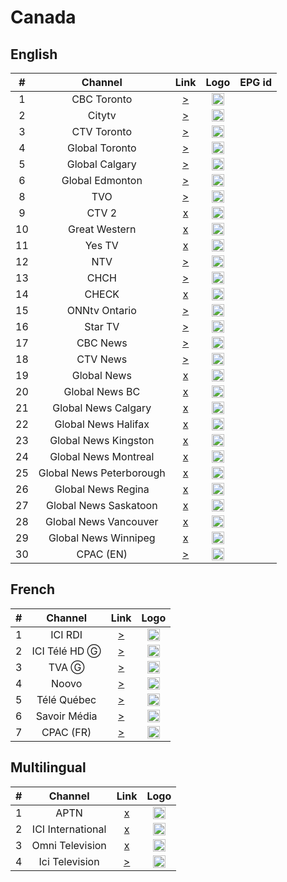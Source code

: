 <h1>Canada</h1>

<h2>English</h2>

| #   | Channel         | Link  | Logo | EPG id |
|:---:|:---------------:|:-----:|:----:|:------:|
| 1   | CBC Toronto     | [>](https://bozztv.com/teleyupp1/teleup-ydcl2V1MVC/playlist.m3u8) | <img height="20" src="https://i.imgur.com/H5yEbxf.png"/> |
| 2   | Citytv          | [>](https://bozztv.com/teleyupp1/teleup-iSykLSKMFr/tracks-v1a1/mono.m3u8) | <img height="20" src="https://i.imgur.com/BlFNlHz.png"/> |
| 3   | CTV Toronto     | [>](https://bozztv.com/teleyupp1/teleup-zxsJFt6VvY/playlist.m3u8) | <img height="20" src="https://i.imgur.com/qOutOWN.png"/> |
| 4   | Global Toronto  | [>](https://d128o1k7zh3htz.cloudfront.net/out/v1/74a58360a3734f97b74ba439bc678044/index.m3u8) | <img height="20" src="https://i.imgur.com/2CxLO4H.png"/> |
| 5   | Global Calgary  | [>](https://dfmjr9irb1dl5.cloudfront.net/out/v1/454010ff309e4963a087f5802856e346/index.m3u8) | <img height="20" src="https://i.imgur.com/2CxLO4H.png"/> |
| 6   | Global Edmonton | [>](https://da7sdtkzly6qj.cloudfront.net/out/v1/b317f6c10f2e493993bd2b5314df1c7c/index_1.m3u8) | <img height="20" src="https://i.imgur.com/2CxLO4H.png"/> |
| 8   | TVO             | [>](https://bozztv.com/teleyupp1/teleup-OMZsmYVUMp/playlist.m3u8) | <img height="20" src="https://i.imgur.com/PkBPPcL.png"/> |
| 9   | CTV 2           | [x]() | <img height="20" src=""/> |
| 10  | Great Western   | [x]() | <img height="20" src=""/> |
| 11  | Yes TV          | [x]() | <img height="20" src=""/> |
| 12  | NTV             | [>](http://152.89.62.111:8080/nXyAiP3DNp/QgOuvocpGv/223012) | <img height="20" src="https://i.imgur.com/b8W3Aah.png"/> |
| 13  | CHCH            | [>](http://152.89.62.111:8080/nXyAiP3DNp/QgOuvocpGv/222841) | <img height="20" src="https://i.imgur.com/jYSXaga.png"/> |
| 14  | CHECK           | [x]() | <img height="20" src=""/> |
| 15  | ONNtv Ontario   | [>](https://onntv.vantrix.tv:443/onntv_hls/1080p/onntv_hls-HLS-1080p.m3u8) | <img height="20" src="https://i.imgur.com/zz5ST9K.png"/> |
| 16  | Star TV         | [>](http://live.canadastartv.com:1935/canadastartv/canadastartv/playlist.m3u) | <img height="20" src="https://i.imgur.com/Ap54LCC.png"/> |
| 17  | CBC News        | [>](https://cbcnewshd-f.akamaihd.net/i/cbcnews_1@8981/index_2500_av-p.m3u8) | <img height="20" src="https://i.imgur.com/1EqQGKS.png"/> |
| 18  | CTV News        | [>](https://pe-fa-lp02a.9c9media.com/live/News1Digi/p/hls/00000201/38ef78f479b07aa0/index/0c6a10a2/live/stream/h264/v1/3500000/manifest.m3u8) | <img height="20" src="https://i.imgur.com/T3oBeiX.png"/> |
| 19  | Global News     | [x](https://live.corusdigitaldev.com/groupd/live/49a91e7f-1023-430f-8d66-561055f3d0f7/live.isml/master.m3u8) | <img height="20" src="https://i.imgur.com/IpfmG93.png"/> |
| 20  | Global News BC  | [x](https://live.corusdigitaldev.com/groupa/live/48a5882b-a1ec-42d7-bfd7-6c2739e737da/live.isml/.m3u8) | <img height="20" src="https://i.imgur.com/IpfmG93.png"/> |
| 21  | Global News Calgary      | [x](https://live.corusdigitaldev.com/groupd/live/8970c668-40cd-4ca9-8c4d-25fd04f619b5/live.isml/master.m3u8) | <img height="20" src="https://i.imgur.com/IpfmG93.png"/> |
| 22  | Global News Halifax      | [x](https://live.corusdigitaldev.com/groupa/live/b60d1d57-2851-4c29-bf5c-36feed988e57/live.isml/.m3u8) | <img height="20" src="https://i.imgur.com/IpfmG93.png"/> |
| 23  | Global News Kingston     | [x](https://live.corusdigitaldev.com/groupa/live/023a9e25-f0cf-4d97-af9f-5c665b7d45b9/live.isml/.m3u8) | <img height="20" src="https://i.imgur.com/IpfmG93.png"/> |
| 24  | Global News Montreal     | [x](https://live.corusdigitaldev.com/groupa/live/6bfb7f13-9d9d-4211-9c50-fb56330e4ccd/live.isml/.m3u8) | <img height="20" src="https://i.imgur.com/IpfmG93.png"/> |
| 25  | Global News Peterborough | [x](https://live.corusdigitaldev.com/groupa/live/5eb39b64-58e8-47d2-97ca-25e8cd760b63/live.isml/.m3u8) | <img height="20" src="https://i.imgur.com/IpfmG93.png"/> |
| 26  | Global News Regina       | [x](https://live.corusdigitaldev.com/groupb/live/3062d0e3-ed4c-4f47-8482-95648250f4b8/live.isml/.m3u8) | <img height="20" src="https://i.imgur.com/IpfmG93.png"/> |
| 27  | Global News Saskatoon    | [x](https://live.corusdigitaldev.com/groupc/live/f191ef59-6c28-42ba-86d0-d47df5280249/live.isml/.m3u8) | <img height="20" src="https://i.imgur.com/IpfmG93.png"/> |
| 28  | Global News Vancouver    | [x](https://d8i9f8op7jmyk.cloudfront.net/out/v1/89a3f0453e134472a2101f6264d055ae/index.m3u8) | <img height="20" src="https://i.imgur.com/IpfmG93.png"/> |
| 29  | Global News Winnipeg     | [x](https://live.corusdigitaldev.com/groupb/live/564df695-94f9-4f27-b1b9-0a936ab01721/live.isml/.m3u8) | <img height="20" src="https://i.imgur.com/IpfmG93.png"/> |
| 30  | CPAC (EN)       | [>](https://bcsecurelivehls-i.akamaihd.net/hls/live/680602/1242843915001_1/master.m3u8) | <img height="20" src="https://i.imgur.com/AbdFD0S.png"/> |

<h2>French</h2>

| #   | Channel      | Link   | Logo |
|:---:|:------------:|:------:|:-----:
| 1   | ICI RDI      | [>](https://rcavlive.akamaized.net/hls/live/704025/xcanrdi/master.m3u8) | <img height="20" src="https://i.imgur.com/jtyrp30.png"/> |
| 2   | ICI Télé HD Ⓖ | [>](https://rcavlive.akamaized.net/hls/live/696615/xcancbft/master.m3u8) | <img height="20" src="https://i.imgur.com/HsSi3NV.png"/> |
| 3   | TVA Ⓖ       | [>](https://tvalive.akamaized.net/hls/live/2012413/tva01/master.m3u8) | <img height="20" src="https://i.imgur.com/1GR8Szn.png"/> |
| 4   | Noovo        | [>](https://pe-ak-lp04a-9c9media.akamaized.net/live/NOOVO/p/dash/00000001/f481c583dbd06b6c/manifest.mpd) | <img height="20" src="https://i.imgur.com/BL9ziSJ.png"/> |
| 5   | Télé Québec  | [>](https://bcovlive-a.akamaihd.net/575d86160eb143458d51f7ab187a4e68/us-east-1/6101674910001/playlist.m3u8) | <img height="20" src="https://i.imgur.com/8grBWK9.png"/> |
| 6   | Savoir Média | [>](https://hls.savoir.media/live/stream.m3u8) | <img height="20" src="https://i.imgur.com/pa4wOVY.png"/> |
| 7   | CPAC (FR)    | [>](https://bcsecurelivehls-i.akamaihd.net/hls/live/680604/1242843915001_3/master.m3u8) | <img height="20" src="https://i.imgur.com/AbdFD0S.png"/> |


<h2>Multilingual</h2>

| #   | Channel           | Link   | Logo |
|:---:|:-----------------:|:------:|:-----:
| 1   | APTN              | [x]() | <img height="20" src="https://i.imgur.com/S213Hyb.png"/> |
| 2   | ICI International | [x]() | <img height="20" src=""/> |
| 3   | Omni Television   | [x]() | <img height="20" src=""/> |
| 4   | Ici Television    | [>](https://ici-i.akamaihd.net/hls/live/873426/ICI-Live-Stream/master.m3u8) | <img height="20" src="https://i.imgur.com/Z1b2TJD.png"/> |
